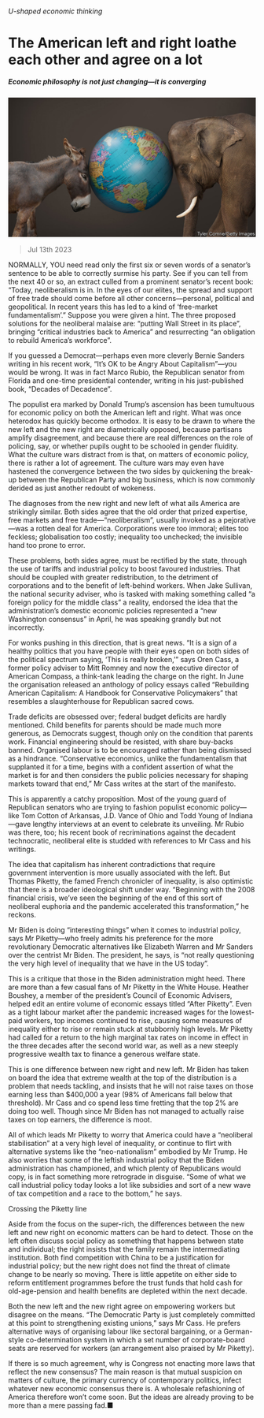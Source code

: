###### U-shaped economic thinking

# The American left and right loathe each other and agree on a lot 

##### Economic philosophy is not just changing—it is converging 

![image](images/20230715_USD001.jpg) 

> Jul 13th 2023 

NORMALLY, YOU need read only the first six or seven words of a senator’s sentence to be able to correctly surmise his party. See if you can tell from the next 40 or so, an extract culled from a prominent senator’s recent book: “Today, neoliberalism is in. In the eyes of our elites, the spread and support of free trade should come before all other concerns—personal, political and geopolitical. In recent years this has led to a kind of ‘free-market fundamentalism’.” Suppose you were given a hint. The three proposed solutions for the neoliberal malaise are: “putting Wall Street in its place”, bringing “critical industries back to America” and resurrecting “an obligation to rebuild America’s workforce”.

If you guessed a Democrat—perhaps even more cleverly Bernie Sanders writing in his recent work, “It’s OK to be Angry About Capitalism”—you would be wrong. It was in fact Marco Rubio, the Republican senator from Florida and one-time presidential contender, writing in his just-published book, “Decades of Decadence”.

The populist era marked by Donald Trump’s ascension has been tumultuous for economic policy on both the American left and right. What was once heterodox has quickly become orthodox. It is easy to be drawn to where the new left and the new right are diametrically opposed, because partisans amplify disagreement, and because there are real differences on the role of policing, say, or whether pupils ought to be schooled in gender fluidity. What the culture wars distract from is that, on matters of economic policy, there is rather a lot of agreement. The culture wars may even have hastened the convergence between the two sides by quickening the break-up between the Republican Party and big business, which is now commonly derided as just another redoubt of wokeness.

The diagnoses from the new right and new left of what ails America are strikingly similar. Both sides agree that the old order that prized expertise, free markets and free trade—“neoliberalism”, usually invoked as a pejorative—was a rotten deal for America. Corporations were too immoral; elites too feckless; globalisation too costly; inequality too unchecked; the invisible hand too prone to error.

These problems, both sides agree, must be rectified by the state, through the use of tariffs and industrial policy to boost favoured industries. That should be coupled with greater redistribution, to the detriment of corporations and to the benefit of left-behind workers. When Jake Sullivan, the national security adviser, who is tasked with making something called “a foreign policy for the middle class” a reality, endorsed the idea that the administration’s domestic economic policies represented a “new Washington consensus” in April, he was speaking grandly but not incorrectly.

For wonks pushing in this direction, that is great news. “It is a sign of a healthy politics that you have people with their eyes open on both sides of the political spectrum saying, ‘This is really broken,’” says Oren Cass, a former policy adviser to Mitt Romney and now the executive director of American Compass, a think-tank leading the charge on the right. In June the organisation released an anthology of policy essays called “Rebuilding American Capitalism: A Handbook for Conservative Policymakers” that resembles a slaughterhouse for Republican sacred cows.

Trade deficits are obsessed over; federal budget deficits are hardly mentioned. Child benefits for parents should be made much more generous, as Democrats suggest, though only on the condition that parents work. Financial engineering should be resisted, with share buy-backs banned. Organised labour is to be encouraged rather than being dismissed as a hindrance. “Conservative economics, unlike the fundamentalism that supplanted it for a time, begins with a confident assertion of what the market is for and then considers the public policies necessary for shaping markets toward that end,” Mr Cass writes at the start of the manifesto.

This is apparently a catchy proposition. Most of the young guard of Republican senators who are trying to fashion populist economic policy—like Tom Cotton of Arkansas, J.D. Vance of Ohio and Todd Young of Indiana—gave lengthy interviews at an event to celebrate its unveiling. Mr Rubio was there, too; his recent book of recriminations against the decadent technocratic, neoliberal elite is studded with references to Mr Cass and his writings.

The idea that capitalism has inherent contradictions that require government intervention is more usually associated with the left. But Thomas Piketty, the famed French chronicler of inequality, is also optimistic that there is a broader ideological shift under way. “Beginning with the 2008 financial crisis, we’ve seen the beginning of the end of this sort of neoliberal euphoria and the pandemic accelerated this transformation,” he reckons.

Mr Biden is doing “interesting things” when it comes to industrial policy, says Mr Piketty—who freely admits his preference for the more revolutionary Democratic alternatives like Elizabeth Warren and Mr Sanders over the centrist Mr Biden. The president, he says, is “not really questioning the very high level of inequality that we have in the US today”.

This is a critique that those in the Biden administration might heed. There are more than a few casual fans of Mr Piketty in the White House. Heather Boushey, a member of the president’s Council of Economic Advisers, helped edit an entire volume of economic essays titled “After Piketty”. Even as a tight labour market after the pandemic increased wages for the lowest-paid workers, top incomes continued to rise, causing some measures of inequality either to rise or remain stuck at stubbornly high levels. Mr Piketty had called for a return to the high marginal tax rates on income in effect in the three decades after the second world war, as well as a new steeply progressive wealth tax to finance a generous welfare state.

This is one difference between new right and new left. Mr Biden has taken on board the idea that extreme wealth at the top of the distribution is a problem that needs tackling, and insists that he will not raise taxes on those earning less than $400,000 a year (98% of Americans fall below that threshold). Mr Cass and co spend less time fretting that the top 2% are doing too well. Though since Mr Biden has not managed to actually raise taxes on top earners, the difference is moot.

All of which leads Mr Piketty to worry that America could have a “neoliberal stabilisation” at a very high level of inequality, or continue to flirt with alternative systems like the “neo-nationalism” embodied by Mr Trump. He also worries that some of the leftish industrial policy that the Biden administration has championed, and which plenty of Republicans would copy, is in fact something more retrograde in disguise. “Some of what we call industrial policy today looks a lot like subsidies and sort of a new wave of tax competition and a race to the bottom,” he says.

Crossing the Piketty line

Aside from the focus on the super-rich, the differences between the new left and new right on economic matters can be hard to detect. Those on the left often discuss social policy as something that happens between state and individual; the right insists that the family remain the intermediating institution. Both find competition with China to be a justification for industrial policy; but the new right does not find the threat of climate change to be nearly so moving. There is little appetite on either side to reform entitlement programmes before the trust funds that hold cash for old-age-pension and health benefits are depleted within the next decade.

Both the new left and the new right agree on empowering workers but disagree on the means. “The Democratic Party is just completely committed at this point to strengthening existing unions,” says Mr Cass. He prefers alternative ways of organising labour like sectoral bargaining, or a German-style co-determination system in which a set number of corporate-board seats are reserved for workers (an arrangement also praised by Mr Piketty).

If there is so much agreement, why is Congress not enacting more laws that reflect the new consensus? The main reason is that mutual suspicion on matters of culture, the primary currency of contemporary politics, infect whatever new economic consensus there is. A wholesale refashioning of America therefore won’t come soon. But the ideas are already proving to be more than a mere passing fad.■



